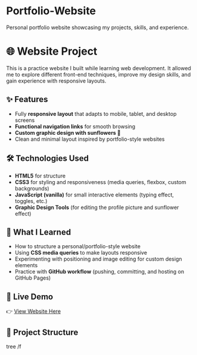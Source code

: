 # Portfolio-Website
Personal portfolio website showcasing my projects, skills, and experience.
# 🌐 Website Project  

This is a practice website I built while learning web development. It allowed me to explore different front-end techniques, improve my design skills, and gain experience with responsive layouts.  

## ✨ Features  
- Fully **responsive layout** that adapts to mobile, tablet, and desktop screens  
- **Functional navigation links** for smooth browsing  
- **Custom graphic design with sunflowers 🌻**   
- Clean and minimal layout inspired by portfolio-style websites  

## 🛠️ Technologies Used  
- **HTML5** for structure  
- **CSS3** for styling and responsiveness (media queries, flexbox, custom backgrounds)  
- **JavaScript (vanilla)** for small interactive elements (typing effect, toggles, etc.)  
- **Graphic Design Tools** (for editing the profile picture and sunflower effect)  

## 📖 What I Learned  
- How to structure a personal/portfolio-style website  
- Using **CSS media queries** to make layouts responsive  
- Experimenting with positioning and image editing for custom design elements  
- Practice with **GitHub workflow** (pushing, committing, and hosting on GitHub Pages)  

## 🚀 Live Demo  
👉 [View Website Here](https://github.com/Masuma-T/Portfolio-Website.git) 


## 📂 Project Structure  
tree /f
